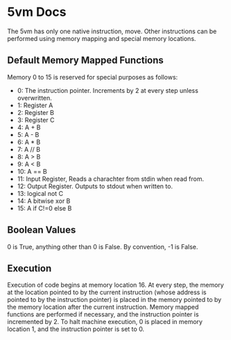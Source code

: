 # 5vm Docs
The 5vm has only one native instruction, move.
Other instructions can be performed using memory mapping
and special memory locations.

## Default Memory Mapped Functions
Memory 0 to 15 is reserved for special purposes as follows:
*   0: The instruction pointer. Increments by 2 at every step unless overwritten.
*   1: Register A
*   2: Register B
*   3: Register C
*   4: A + B
*   5: A - B
*   6: A * B
*   7: A // B
*   8: A > B
*   9: A < B
*   10: A == B
*   11: Input Register, Reads a charachter from stdin when read from.
*   12: Output Register. Outputs to stdout when written to.
*   13: logical not C
*   14: A bitwise xor B
*   15: A if C!=0 else B

## Boolean Values

0 is True, anything other than 0 is False. By convention, -1 is False.

## Execution
Execution of code begins at memory location 16. 
At every step, the memory at the location pointed to by the current instruction 
(whose address is pointed to by the instruction pointer) is placed in the memory 
pointed to by the memory location after the current instruction. Memory mapped
functions are performed if necessary, and the instruction pointer is incremented
by 2. To halt machine execution, 0 is placed in memory location 1, and the
instruction pointer is set to 0.
